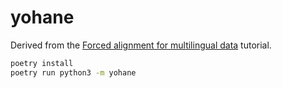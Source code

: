 # yohane

Derived from the [Forced alignment for multilingual data](https://pytorch.org/audio/stable/tutorials/forced_alignment_for_multilingual_data_tutorial.html) tutorial.

```sh
poetry install
poetry run python3 -m yohane
```
